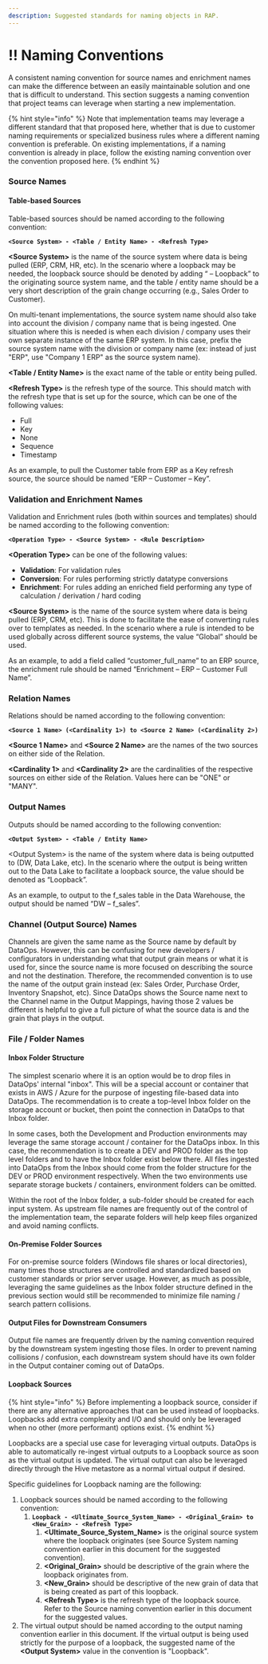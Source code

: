 ```yaml
---
description: Suggested standards for naming objects in RAP.
---
```


# !! Naming Conventions

A consistent naming convention for source names and enrichment names can make the difference between an easily maintainable solution and one that is difficult to understand.  This section suggests a naming convention that project teams can leverage when starting a new implementation.

{% hint style="info" %}
Note that implementation teams may leverage a different standard that that proposed here, whether that is due to customer naming requirements or specialized business rules where a different naming convention is preferable.  On existing implementations, if a naming convention is already in place, follow the existing naming convention over the convention proposed here.
{% endhint %}

### Source Names

#### Table-based Sources

Table-based sources should be named according to the following convention:

**`<Source System> - <Table / Entity Name> - <Refresh Type>`**

**&lt;Source System&gt;** is the name of the source system where data is being pulled \(ERP, CRM, HR, etc\). In the scenario where a loopback may be needed, the loopback source should be denoted by adding “ – Loopback” to the originating source system name, and the table / entity name should be a very short description of the grain change occurring \(e.g., Sales Order to Customer\).

On multi-tenant implementations, the source system name should also take into account the division / company name that is being ingested.  One situation where this is needed is when each division / company uses their own separate instance of the same ERP system.  In this case, prefix the source system name with the division or company name \(ex: instead of just "ERP", use "Company 1 ERP" as the source system name\).

**&lt;Table / Entity Name&gt;** is the exact name of the table or entity being pulled.

**&lt;Refresh Type&gt;** is the refresh type of the source. This should match with the refresh type that is set up for the source, which can be one of the following values:

* Full
* Key
* None
* Sequence
* Timestamp

As an example, to pull the Customer table from ERP as a Key refresh source, the source should be named “ERP – Customer – Key”.

### Validation and Enrichment Names

Validation and Enrichment rules \(both within sources and templates\) should be named according to the following convention:

**`<Operation Type> - <Source System> - <Rule Description>`**

**&lt;Operation Type&gt;** can be one of the following values:

* **Validation**: For validation rules
* **Conversion**: For rules performing strictly datatype conversions
* **Enrichment**: For rules adding an enriched field performing any type of calculation / derivation / hard coding

**&lt;Source System&gt;** is the name of the source system where data is being pulled \(ERP, CRM, etc\). This is done to facilitate the ease of converting rules over to templates as needed. In the scenario where a rule is intended to be used globally across different source systems, the value “Global” should be used.

As an example, to add a field called “customer\_full\_name” to an ERP source, the enrichment rule should be named “Enrichment – ERP – Customer Full Name”.

### Relation Names

Relations should be named according to the following convention:

**`<Source 1 Name> (<Cardinality 1>) to <Source 2 Name> (<Cardinality 2>)`**

**&lt;Source 1 Name&gt;** and **&lt;Source 2 Name&gt;** are the names of the two sources on either side of the Relation.

**&lt;Cardinality 1&gt;** and **&lt;Cardinality 2&gt;** are the cardinalities of the respective sources on either side of the Relation.  Values here can be "ONE" or "MANY".

### Output Names

Outputs should be named according to the following convention:

**`<Output System> - <Table / Entity Name>`**

&lt;Output System&gt; is the name of the system where data is being outputted to \(DW, Data Lake, etc\). In the scenario where the output is being written out to the Data Lake to facilitate a loopback source, the value should be denoted as “Loopback”.

As an example, to output to the f\_sales table in the Data Warehouse, the output should be named “DW – f\_sales”.

### Channel \(Output Source\) Names

Channels are given the same name as the Source name by default by DataOps.  However, this can be confusing for new developers / configurators in understanding what that output grain means or what it is used for, since the source name is more focused on describing the source and not the destination.  Therefore, the recommended convention is to use the name of the output grain instead \(ex: Sales Order, Purchase Order, Inventory Snapshot, etc\).  Since DataOps shows the Source name next to the Channel name in the Output Mappings, having those 2 values be different is helpful to give a full picture of what the source data is and the grain that plays in the output.

### File / Folder Names

#### Inbox Folder Structure

The simplest scenario where it is an option would be to drop files in DataOps' internal "inbox".  This will be a special account or container that exists in AWS / Azure for the purpose of ingesting file-based data into DataOps.  The recommendation is to create a top-level Inbox folder on the storage account or bucket, then point the connection in DataOps to that Inbox folder.

In some cases, both the Development and Production environments may leverage the same storage account / container for the DataOps inbox.  In this case, the recommendation is to create a DEV and PROD folder as the top level folders and to have the Inbox folder exist below there.  All files ingested into DataOps from the Inbox should come from the folder structure for the DEV or PROD environment respectively.  When the two environments use separate storage buckets / containers, environment folders can be omitted.

Within the root of the Inbox folder, a sub-folder should be created for each input system.  As upstream file names are frequently out of the control of the implementation team, the separate folders will help keep files organized and avoid naming conflicts.

#### On-Premise Folder Sources

For on-premise source folders \(Windows file shares or local directories\), many times those structures are controlled and standardized based on customer standards or prior server usage.  However, as much as possible, leveraging the same guidelines as the Inbox folder structure defined in the previous section would still be recommended to minimize file naming / search pattern collisions.

#### Output Files for Downstream Consumers

Output file names are frequently driven by the naming convention required by the downstream system ingesting those files.  In order to prevent naming collisions / confusion, each downstream system should have its own folder in the Output container coming out of DataOps.

#### Loopback Sources

{% hint style="info" %}
Before implementing a loopback source, consider if there are any alternative approaches that can be used instead of loopbacks.  Loopbacks add extra complexity and I/O and should only be leveraged when no other \(more performant\) options exist.
{% endhint %}

Loopbacks are a special use case for leveraging virtual outputs.  DataOps is able to automatically re-ingest virtual outputs to a Loopback source as soon as the virtual output is updated.  The virtual output can also be leveraged directly through the Hive metastore as a normal virtual output if desired.

Specific guidelines for Loopback naming are the following:

1. Loopback sources should be named according to the following convention:
   1. **`Loopback - <Ultimate_Source_System_Name> - <Original_Grain> to <New_Grain> - <Refresh Type>`**
      1. **&lt;Ultimate\_Source\_System\_Name&gt;** is the original source system where the loopback originates \(see Source System naming convention earlier in this document for the suggested convention\).
      2. **&lt;Original\_Grain&gt;** should be descriptive of the grain where the loopback originates from.
      3. **&lt;New\_Grain&gt;** should be descriptive of the new grain of data that is being created as part of this loopback.
      4. **&lt;Refresh Type&gt;** is the refresh type of the loopback source.  Refer to the Source naming convention earlier in this document for the suggested values.
2. The virtual output should be named according to the output naming convention earlier in this document.  If the virtual output is being used strictly for the purpose of a loopback, the suggested name of the **&lt;Output System&gt;** value in the convention is "Loopback".

